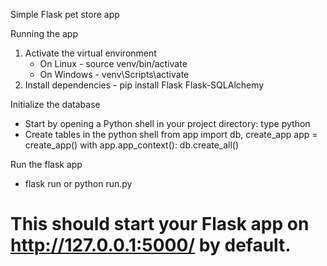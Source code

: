 Simple Flask pet store app

Running the app
 1. Activate the virtual environment
    - On Linux - source venv/bin/activate
    - On Windows - venv\Scripts\activate
 2. Install dependencies - pip install Flask Flask-SQLAlchemy

Initialize the database
 - Start by opening a Python shell in your project directory: type python
 - Create tables in the python shell
        from app import db, create_app
        app = create_app()
        with app.app_context():
        db.create_all()

Run the flask app
 - flask run or python run.py
# This should start your Flask app on http://127.0.0.1:5000/ by default.

